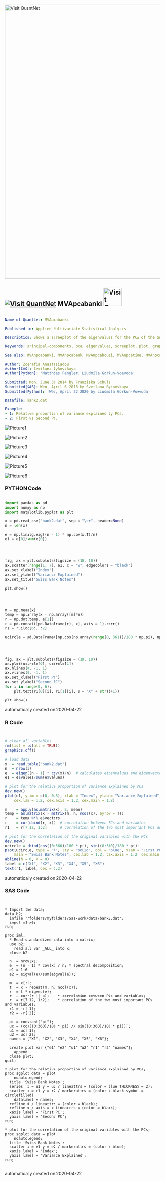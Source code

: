 [<img src="https://github.com/QuantLet/Styleguide-and-FAQ/blob/master/pictures/banner.png" width="888" alt="Visit QuantNet">](http://quantlet.de/)

## [<img src="https://github.com/QuantLet/Styleguide-and-FAQ/blob/master/pictures/qloqo.png" alt="Visit QuantNet">](http://quantlet.de/) **MVApcabanki** [<img src="https://github.com/QuantLet/Styleguide-and-FAQ/blob/master/pictures/QN2.png" width="60" alt="Visit QuantNet 2.0">](http://quantlet.de/)

```yaml

Name of QuantLet: MVApcabanki

Published in: Applied Multivariate Statistical Analysis

Description: Shows a screeplot of the eigenvalues for the PCA of the Swiss bank notes. It computes the correlations between the variables and the principal components and displays the first two of them.

Keywords: principal-components, pca, eigenvalues, screeplot, plot, graphical representation, data visualization, correlation, sas

See also: MVAnpcabanki, MVAnpcabank, MVAnpcahousi, MVAnpcatime, MVAnpcafood, MVAnpcausco, MVAnpcausco2, MVAnpcausco2i, MVAcpcaiv, MVAnpcahous, MVApcabank, MVApcabankr, MVApcasimu

Author: Zografia Anastasiadou
Author[SAS]: Svetlana Bykovskaya
Author[Python]: 'Matthias Fengler, Liudmila Gorkun-Voevoda'

Submitted: Mon, June 30 2014 by Franziska Schulz
Submitted[SAS]: Wen, April 6 2016 by Svetlana Bykovskaya
Submitted[Python]: 'Wed, April 22 2020 by Liudmila Gorkun-Voevoda'

Datafile: bank2.dat

Example: 
- 1: Relative proportion of variance explained by PCs.
- 2: First vs Second PC.

```

![Picture1](MVApcabanki-1_python.png)

![Picture2](MVApcabanki-1_sas.png)

![Picture3](MVApcabanki-2_python.png)

![Picture4](MVApcabanki-2_sas.png)

![Picture5](MVApcabanki_1-1.png)

![Picture6](MVApcabanki_2-1.png)

### PYTHON Code
```python

import pandas as pd
import numpy as np
import matplotlib.pyplot as plt

x = pd.read_csv("bank2.dat", sep = "\s+", header=None)
n = len(x)

e = np.linalg.eig((n - 1) * np.cov(x.T)/n)
e1 = e[0]/sum(e[0])




fig, ax = plt.subplots(figsize = (10, 10))
ax.scatter(range(1, 7), e1, c = "w", edgecolors = "black")
ax.set_xlabel("Index")
ax.set_ylabel("Variance Explained")
ax.set_title("Swiss Bank Notes")

plt.show()




m = np.mean(x)
temp = np.array(x - np.array([m]*n))
r = np.dot(temp, e[1])
r = pd.concat([pd.DataFrame(r), x], axis = 1).corr()
r1 = r.iloc[6:, :2]

ucircle = pd.DataFrame([np.cos(np.array(range(0, 361))/180 * np.pi), np.sin(np.array(range(0, 361))/180 * np.pi)]).T




fig, ax = plt.subplots(figsize = (10, 10))
ax.plot(ucircle[0], ucircle[1])
ax.hlines(0, -1, 1)
ax.vlines(0, -1, 1)
ax.set_xlabel("First PC")
ax.set_ylabel("Second PC")
for i in range(0, 6):
    plt.text(r1[0][i], r1[1][i], s = "X" + str(i+1))

plt.show()


```

automatically created on 2020-04-22

### R Code
```r


# clear all variables
rm(list = ls(all = TRUE))
graphics.off()

# load data
x  = read.table("bank2.dat")
n  = nrow(x)
e  = eigen((n - 1) * cov(x)/n)  # calculates eigenvalues and eigenvectors and sorts them by size
e1 = e$values/sum(e$values)

# plot for the relative proportion of variance explained by PCs
dev.new()
plot(e1, ylim = c(0, 0.8), xlab = "Index", ylab = "Variance Explained", main = "Swiss Bank Notes", 
    cex.lab = 1.2, cex.axis = 1.2, cex.main = 1.8)

m    = apply(as.matrix(x), 2, mean)
temp = as.matrix(x - matrix(m, n, ncol(x), byrow = T))
r    = temp %*% e$vectors
r    = cor(cbind(r, x))  # correlation between PCs and variables
r1   = r[7:12, 1:2]      # correlation of the two most important PCs and variables

# plot for the correlation of the original variables with the PCs
dev.new()
ucircle = cbind(cos((0:360)/180 * pi), sin((0:360)/180 * pi))
plot(ucircle, type = "l", lty = "solid", col = "blue", xlab = "First PC", ylab = "Second PC", 
    main = "Swiss Bank Notes", cex.lab = 1.2, cex.axis = 1.2, cex.main = 1.8, lwd = 2)
abline(h = 0, v = 0)
label = c("X1", "X2", "X3", "X4", "X5", "X6")
text(r1, label, cex = 1.2) 

```

automatically created on 2020-04-22

### SAS Code
```sas


* Import the data;
data b2;
  infile '/folders/myfolders/Sas-work/data/bank2.dat';
  input x1-x6;
run;

proc iml;
  * Read standardized data into a matrix;
  use b2;
    read all var _ALL_ into x; 
  close b2;
  
  n  = nrow(x);
  e  = (n - 1) * cov(x) / n; * spectral decomposition;
  e1 = 1:6;
  e2 = eigval(e)/sum(eigval(e));

  m  = x[:];
  t  = x - repeat(m, n, ncol(x));
  r  = t * eigvec(e);
  r  = corr(r || x);    * correlation between PCs and variables;
  r  = r[7:12, 1:2];    * correlation of the two most important PCs and variables;
  r1 = -r[,1];
  r2 = -r[,2];
  
  pi = constant("pi");
  uc = (cos((0:360)/180 * pi) // sin((0:360)/180 * pi))`;
  u1 = uc[,1];
  u2 = uc[,2];
  names = {"X1", "X2", "X3", "X4", "X5", "X6"};

  create plot var {"e1" "e2" "u1" "u2" "r1" "r2" "names"};
    append;
  close plot;
quit;

* plot for the relative proportion of variance explained by PCs;
proc sgplot data = plot
    noautolegend;
  title 'Swiss Bank Notes';
  series  x = u1 y = u2 / lineattrs = (color = blue THICKNESS = 2);
  scatter x = r1 y = r2 / markerattrs = (color = black symbol = circlefilled)
    datalabel = names;
  refline 0 / lineattrs = (color = black);
  refline 0 / axis = x lineattrs = (color = black);
  xaxis label = 'First PC';
  yaxis label = 'Second PC';
run;

* plot for the correlation of the original variables with the PCs;
proc sgplot data = plot
    noautolegend;
  title 'Swiss Bank Notes';
  scatter x = e1 y = e2 / markerattrs = (color = blue);
  xaxis label = 'Index';
  yaxis label = 'Variance Explained';
run;


```

automatically created on 2020-04-22